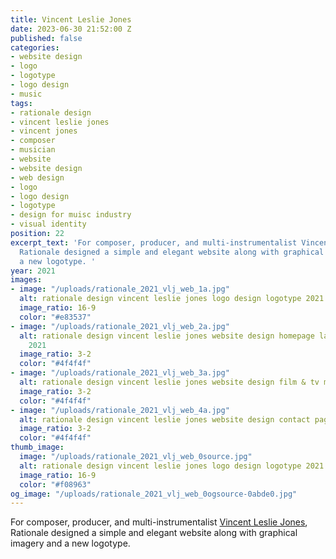 ```yaml
---
title: Vincent Leslie Jones
date: 2023-06-30 21:52:00 Z
published: false
categories:
- website design
- logo
- logotype
- logo design
- music
tags:
- rationale design
- vincent leslie jones
- vincent jones
- composer
- musician
- website
- website design
- web design
- logo
- logo design
- logotype
- design for muisc industry
- visual identity
position: 22
excerpt_text: 'For composer, producer, and multi-instrumentalist Vincent Leslie Jones,
  Rationale designed a simple and elegant website along with graphical imagery and
  a new logotype. '
year: 2021
images:
- image: "/uploads/rationale_2021_vlj_web_1a.jpg"
  alt: rationale design vincent leslie jones logo design logotype 2021
  image_ratio: 16-9
  color: "#e83537"
- image: "/uploads/rationale_2021_vlj_web_2a.jpg"
  alt: rationale design vincent leslie jones website design homepage landing page
    2021
  image_ratio: 3-2
  color: "#4f4f4f"
- image: "/uploads/rationale_2021_vlj_web_3a.jpg"
  alt: rationale design vincent leslie jones website design film & tv music 2021
  image_ratio: 3-2
  color: "#4f4f4f"
- image: "/uploads/rationale_2021_vlj_web_4a.jpg"
  alt: rationale design vincent leslie jones website design contact page 2021
  image_ratio: 3-2
  color: "#4f4f4f"
thumb_image:
  image: "/uploads/rationale_2021_vlj_web_0source.jpg"
  alt: rationale design vincent leslie jones logo design logotype 2021
  image_ratio: 16-9
  color: "#f08963"
og_image: "/uploads/rationale_2021_vlj_web_0ogsource-0abde0.jpg"
---
```


For composer, producer, and multi-instrumentalist [Vincent Leslie Jones](https://www.vincentlesliejones.com/), Rationale designed a simple and elegant website along with graphical imagery and a new logotype. 